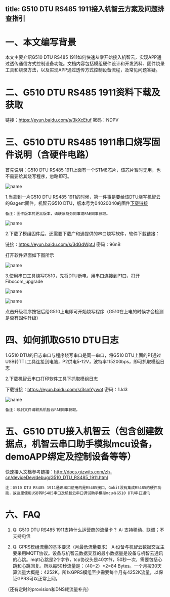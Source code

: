 title: G510 DTU RS485 1911接入机智云方案及问题排查指引
---

# 一、本文编写背景

本文主要介绍G510 DTU RS485 1911如何快速从零开始接入机智云，实现APP通过透传通信方式控制设备功能。文档内容包括模组硬件设计和开发资料、固件烧录工具和烧录方法，以及实现APP通过透传方式控制设备流程，及常见问题答疑。

# 二、G510 DTU RS485 1911资料下载及获取

链接：https://eyun.baidu.com/s/3kXcEtuf 密码：NDPV

# 三、G510 DTU RS485 1911串口烧写固件说明（含硬件电路）

首先说明：G510 DTU RS485 1911上面有一个STM8芯片，该芯片暂时无用，也不需要给其烧写程序，忽略即可。

![name](/assets/zh-cn/deviceDev/debug/G510_DTU_RS485_1911/1.png)

1.当拿到一片G510 DTU RS485 1911的时候，第一件事是要给该DTU烧写机智云的Gagent固件。机智云G510 DTU，版本号为04020040的固件[下载链接](http://goms-1251025085.cosgz.myqcloud.com/GAgent_00FBG510_04020040_201811071942-1542166609513.bin)

`备注：固件版本的更高版本，请联系商务同事或FAE同事获取。`

![name](/assets/zh-cn/deviceDev/debug/G510_DTU_RS485_1911/2.png)

2.下载了模组固件后，还需要下载广和通提供的串口烧写软件，软件下载链接：

链接：https://eyun.baidu.com/s/3dGdWptJ 密码：96nB

打开软件界面如下图所示

![name](/assets/zh-cn/deviceDev/debug/G510_DTU_RS485_1911/3.png)

3.使用串口工具烧写G510，先将DTU断电，用串口连接到P1口，打开Fibocom_upgrade

![name](/assets/zh-cn/deviceDev/debug/G510_DTU_RS485_1911/4.png)

![name](/assets/zh-cn/deviceDev/debug/G510_DTU_RS485_1911/5.png)

点击升级程序按钮后给G510上电即可开始烧写程序（G510在上电的时候才会检测是否有固件升级）

# 四、如何抓取G510 DTU日志

1.G510 DTU的日志串口与程序烧写串口是同一串口，将G510 DTU上面的P1通过USB转TTL工具连接到电脑，P2供电5-12V，波特率115200bps，即可抓取模组日志

2.下载机智云串口打印软件工具下抓取模组日志

下载链接：https://eyun.baidu.com/s/3smYywot 密码：1Jd3

![name](/assets/zh-cn/deviceDev/debug/G510_DTU_RS485_1911/6.png)

`备注：映射文件请联系机智云FAE同事获取。`

# 五、G510 DTU接入机智云（包含创建数据点，机智云串口助手模拟mcu设备，demoAPP绑定及控制设备等等）

快速接入文档参考链接：http://docs.gizwits.com/zh-cn/deviceDev/debug/G510_DTU_RS485_1911.html

`注：G510 DTU RS485 1911通讯串口使用的是RS485接口，Gokit没有集成RS485的硬件功能，故这里使用USB转RS485串口及机智云串口调试助手模拟mcu与G510 DTU串口通讯`

# 六、FAQ

1.	Q: G510 DTU RS485 1911支持什么运营商的流量卡？
    	A: 支持移动、联调；不支持电信
    
2.	Q: GPRS模组流量的基本要求（月最低流量要求）
A:设备与机智云数据交互主要采用MQTT协议。设备与机智云数据交互的最小数据量是设备与机智云通讯的心跳。mqtt心跳是2个字节，tcp协议头是40字节，50秒一次，需要包括心跳和心跳回复。所以每50秒流量是：（40+2）*2=84 Bytes。一个月按30天算流量大概是：4252K。所以GPRS模组至少需要每个月有4252K流量，以保证GPRS可以正常上网。

（还有定时的provision和DNS耗流量补充）

